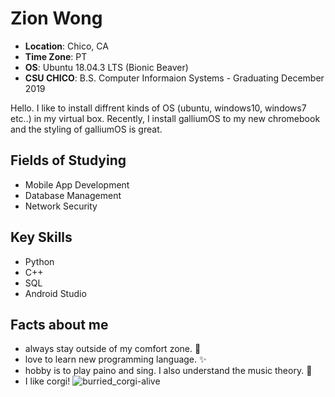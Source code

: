 # Zion Wong

- **Location**: Chico, CA
- **Time Zone**: PT
- **OS**: Ubuntu 18.04.3 LTS (Bionic Beaver)
- **CSU CHICO**: B.S. Computer Informaion Systems - Graduating December 2019


Hello. I like to install diffrent kinds of OS (ubuntu, windows10, windows7 etc..) in my virtual box. 
Recently, I install galliumOS to my new chromebook and the styling of galliumOS is great.


## Fields of Studying
- Mobile App Development
- Database Management
- Network Security 


## Key Skills 
* Python
* C++
* SQL
* Android Studio


## Facts about me
* always stay outside of my comfort zone. 🧿
* love to learn new programming language. ✨
* hobby is to play paino and sing. I also understand the music theory. 🎹
* I like corgi!
![burried_corgi-alive](https://user-images.githubusercontent.com/54279382/72393437-b75ea580-36e7-11ea-9774-de6a2f5d00c3.jpg)
